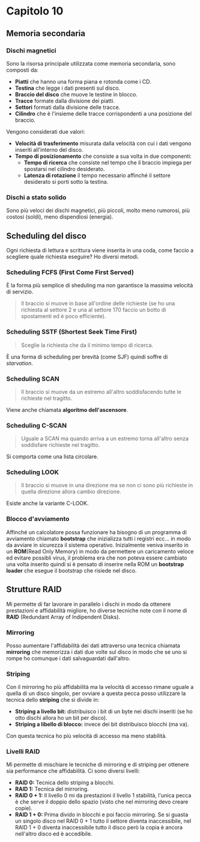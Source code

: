 # Capitolo 10
## Memoria secondaria

### Dischi magnetici

Sono la risorsa principale utilizzata come memoria secondaria, sono composti da:

* **Piatti** che hanno una forma piana e rotonda come i CD.
* **Testina** che legge i dati presenti sul disco.
* **Braccio del disco** che muove le testine in blocco.
* **Tracce** formate dalla divisione dei piatti.
* **Settori** formati dalla divisione delle tracce.
* **Cilindro** che è l'insieme delle tracce corrispondenti a una posizione del braccio.

Vengono considerati due valori: 

* **Velocità di trasferimento** misurata dalla velocità con cui i dati vengono inseriti all'interno del disco. 
* **Tempo di posizionamento** che consiste a sua volta in due componenti:
  * **Tempo di ricerca** che consiste nel tempo che il braccio impiega per spostarsi nel cilindro desiderato.
  * **Latenza di rotazione** il tempo necessario affinché il settore desiderato si porti sotto la testina.
  
### Dischi a stato solido

Sono più veloci dei dischi magnetici, più piccoli, molto meno rumorosi, più costosi (soldi), meno dispendiosi (energia).

## Scheduling del disco

Ogni richiesta di lettura e scrittura viene inserita in una coda, come faccio a scegliere quale richiesta eseguire? Ho diversi metodi.

### Scheduling FCFS (First Come First Served)

È la forma più semplice di sheduling ma non garantisce la massima velocità di servizio. 

> Il braccio si muove in base all'ordine delle richieste (se ho una richiesta al settore 2 e una al settore 170 faccio un botto di spostamenti ed è poco efficiente).

### Scheduling SSTF (Shortest Seek Time First)

> Sceglie la richiesta che da il minimo tempo di ricerca.

È una forma di scheduling per brevità (come SJF) quindi soffre di *starvation*.

### Scheduling SCAN

> Il braccio  si muove da un estremo all'altro soddisfacendo tutte le richieste nel tragitto.

Viene anche chiamata **algoritmo dell'ascensore**.

### Scheduling C-SCAN

> Uguale a SCAN ma quando arriva a un estremo torna all'altro senza soddisfare richieste nel tragitto.

Si comporta come una lista circolare.

### Scheduling LOOK

> Il braccio si muove in una direzione ma se non ci sono più richieste in quella direzione allora cambio direzione.

Esiste anche la variante C-LOOK.

### Blocco d'avviamento

Affinché un calcolatore possa funzionare ha bisogno di un programma di avviamento chiamato **bootstrap** che inizializza tutti i registri ecc... in modo da avviare in sicurezza il sistema operativo. Inizialmente veniva inserito in un **ROM**(Read Only Memory) in modo da permettere un caricamento veloce ed evitare possibli virus, il problema era che non poteva essere cambiato una volta inserito quindi si è pensato di inserire nella ROM un **bootstrap loader** che esegue il bootstrap che risiede nel disco.

## Strutture RAID

Mi permette di far lavorare in parallelo i dischi in modo da ottenere prestazioni e affidabilità migliore, ho diverse tecniche note con il nome di **RAID** (Redundant Array of Indipendent Disks).

### Mirroring

Posso aumentare l'affidabilità dei dati attraverso una tecnica chiamata **mirroring** che memorizza i dati due volte sul disco in modo che se uno si rompe ho comunque i dati salvaguardati dall'altro.

### Striping

Con il mirroring ho più affidabilità ma la velocità di accesso rimane uguale a quella di un disco singolo, per ovviare a questa pecca posso utilizzare la tecnica dello **striping** che si divide in:

* **Striping a livello bit:** distribuisco i bit di un byte nei dischi inseriti (se ho otto dischi allora ho un bit per disco).
* **Striping a libello di blocco:** invece dei bit distribuisco blocchi (ma va).

Con questa tecnica ho più velocità di accesso ma meno stabilità.

### Livelli RAID

Mi permette di mischiare le tecniche di mirroring e di striping per ottenere sia performance che affidabilità. Ci sono diversi livelli:

* **RAID 0:** Tecnica dello striping a blocchi.
* **RAID 1:** Tecnica del mirroring.
* **RAID 0 + 1:** Il livello 0 mi da prestazioni il livello 1 stabilità, l'unica pecca è che serve il doppio dello spazio (visto che nel mirroring devo creare copie).
* **RAID 1 + 0:** Prima divido in blocchi e poi faccio mirroring. Se si guasta un singolo disco nel RAID 0 + 1 tutto il settore diventa inaccessibile, nel RAID 1 + 0 diventa inaccessibile tutto il disco però la copia è ancora nell'altro disco ed è accedibile.
